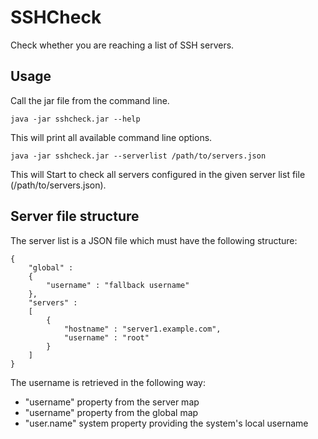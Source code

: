 # SSHCheck

Check whether you are reaching a list of SSH servers.

## Usage

Call the jar file from the command line.

```
java -jar sshcheck.jar --help
```

This will print all available command line options.

```
java -jar sshcheck.jar --serverlist /path/to/servers.json
```

This will Start to check all servers configured in the given server list file (/path/to/servers.json).

## Server file structure

The server list is a JSON file which must have the following structure:

```
{
    "global" :
    {
        "username" : "fallback username"
    },
    "servers" :
    [
        {
            "hostname" : "server1.example.com",
            "username" : "root"
        }
    ]
}
```

The username is retrieved in the following way:

   * "username" property from the server map
   * "username" property from the global map
   * "user.name" system property providing the system's local username
